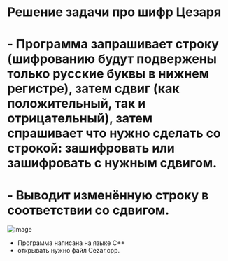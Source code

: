 # Решение задачи про шифр Цезаря
# - Программа запрашивает строку (шифрованию будут подвержены только русские буквы в нижнем регистре), затем сдвиг (как положительный, так и отрицательный), затем спрашивает что нужно сделать со строкой: зашифровать или зашифровать с нужным сдвигом.
# - Выводит изменённую строку в соответствии со сдвигом.
![image](https://user-images.githubusercontent.com/90555557/137635913-d4bee132-376d-4d0f-b27c-eff34593f597.png)
- Программа написана на языке C++
- открывать нужно файл Cezar.cpp.
